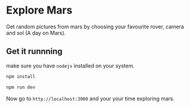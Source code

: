 # Explore Mars
Get random pictures from mars by choosing your favourite rover, camera and sol (A day on Mars).

## Get it runnning
make sure you have `nodejs` installed on your system.

```bash
npm install

```

```bash
npm run dev

```

Now go to `http://localhost:3000` and your your time exploring mars.